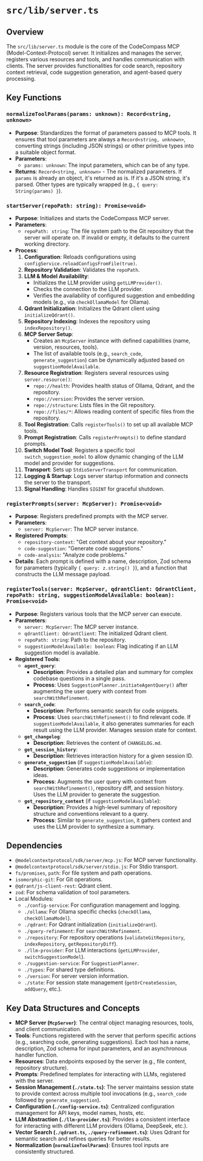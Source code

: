 # `src/lib/server.ts`

## Overview

The `src/lib/server.ts` module is the core of the CodeCompass MCP (Model-Context-Protocol) server. It initializes and manages the server, registers various resources and tools, and handles communication with clients. The server provides functionalities for code search, repository context retrieval, code suggestion generation, and agent-based query processing.

## Key Functions

### `normalizeToolParams(params: unknown): Record<string, unknown>`

-   **Purpose**: Standardizes the format of parameters passed to MCP tools. It ensures that tool parameters are always a `Record<string, unknown>`, converting strings (including JSON strings) or other primitive types into a suitable object format.
-   **Parameters**:
    -   `params: unknown`: The input parameters, which can be of any type.
-   **Returns**: `Record<string, unknown>` - The normalized parameters. If `params` is already an object, it's returned as is. If it's a JSON string, it's parsed. Other types are typically wrapped (e.g., `{ query: String(params) }`).

### `startServer(repoPath: string): Promise<void>`

-   **Purpose**: Initializes and starts the CodeCompass MCP server.
-   **Parameters**:
    -   `repoPath: string`: The file system path to the Git repository that the server will operate on. If invalid or empty, it defaults to the current working directory.
-   **Process**:
    1.  **Configuration**: Reloads configurations using `configService.reloadConfigsFromFile(true)`.
    2.  **Repository Validation**: Validates the `repoPath`.
    3.  **LLM & Model Availability**:
        -   Initializes the LLM provider using `getLLMProvider()`.
        -   Checks the connection to the LLM provider.
        -   Verifies the availability of configured suggestion and embedding models (e.g., via `checkOllamaModel` for Ollama).
    4.  **Qdrant Initialization**: Initializes the Qdrant client using `initializeQdrant()`.
    5.  **Repository Indexing**: Indexes the repository using `indexRepository()`.
    6.  **MCP Server Setup**:
        -   Creates an `McpServer` instance with defined capabilities (name, version, resources, tools).
        -   The list of available tools (e.g., `search_code`, `generate_suggestion`) can be dynamically adjusted based on `suggestionModelAvailable`.
    7.  **Resource Registration**: Registers several resources using `server.resource()`:
        -   `repo://health`: Provides health status of Ollama, Qdrant, and the repository.
        -   `repo://version`: Provides the server version.
        -   `repo://structure`: Lists files in the Git repository.
        -   `repo://files/*`: Allows reading content of specific files from the repository.
    8.  **Tool Registration**: Calls `registerTools()` to set up all available MCP tools.
    9.  **Prompt Registration**: Calls `registerPrompts()` to define standard prompts.
    10. **Switch Model Tool**: Registers a specific tool `switch_suggestion_model` to allow dynamic changing of the LLM model and provider for suggestions.
    11. **Transport**: Sets up `StdioServerTransport` for communication.
    12. **Logging & Startup**: Logs server startup information and connects the server to the transport.
    13. **Signal Handling**: Handles `SIGINT` for graceful shutdown.

### `registerPrompts(server: McpServer): Promise<void>`

-   **Purpose**: Registers predefined prompts with the MCP server.
-   **Parameters**:
    -   `server: McpServer`: The MCP server instance.
-   **Registered Prompts**:
    -   `repository-context`: "Get context about your repository."
    -   `code-suggestion`: "Generate code suggestions."
    -   `code-analysis`: "Analyze code problems."
-   **Details**: Each prompt is defined with a name, description, Zod schema for parameters (typically `{ query: z.string() }`), and a function that constructs the LLM message payload.

### `registerTools(server: McpServer, qdrantClient: QdrantClient, repoPath: string, suggestionModelAvailable: boolean): Promise<void>`

-   **Purpose**: Registers various tools that the MCP server can execute.
-   **Parameters**:
    -   `server: McpServer`: The MCP server instance.
    -   `qdrantClient: QdrantClient`: The initialized Qdrant client.
    -   `repoPath: string`: Path to the repository.
    -   `suggestionModelAvailable: boolean`: Flag indicating if an LLM suggestion model is available.
-   **Registered Tools**:
    -   **`agent_query`**:
        -   **Description**: Provides a detailed plan and summary for complex codebase questions in a single pass.
        -   **Process**: Uses `SuggestionPlanner.initiateAgentQuery()` after augmenting the user query with context from `searchWithRefinement`.
    -   **`search_code`**:
        -   **Description**: Performs semantic search for code snippets.
        -   **Process**: Uses `searchWithRefinement()` to find relevant code. If `suggestionModelAvailable`, it also generates summaries for each result using the LLM provider. Manages session state for context.
    -   **`get_changelog`**:
        -   **Description**: Retrieves the content of `CHANGELOG.md`.
    -   **`get_session_history`**:
        -   **Description**: Retrieves interaction history for a given session ID.
    -   **`generate_suggestion`** (if `suggestionModelAvailable`):
        -   **Description**: Generates code suggestions or implementation ideas.
        -   **Process**: Augments the user query with context from `searchWithRefinement()`, repository diff, and session history. Uses the LLM provider to generate the suggestion.
    -   **`get_repository_context`** (if `suggestionModelAvailable`):
        -   **Description**: Provides a high-level summary of repository structure and conventions relevant to a query.
        -   **Process**: Similar to `generate_suggestion`, it gathers context and uses the LLM provider to synthesize a summary.

## Dependencies

-   `@modelcontextprotocol/sdk/server/mcp.js`: For MCP server functionality.
-   `@modelcontextprotocol/sdk/server/stdio.js`: For Stdio transport.
-   `fs/promises`, `path`: For file system and path operations.
-   `isomorphic-git`: For Git operations.
-   `@qdrant/js-client-rest`: Qdrant client.
-   `zod`: For schema validation of tool parameters.
-   Local Modules:
    -   `./config-service`: For configuration management and logging.
    -   `./ollama`: For Ollama specific checks (`checkOllama`, `checkOllamaModel`).
    -   `./qdrant`: For Qdrant initialization (`initializeQdrant`).
    -   `./query-refinement`: For `searchWithRefinement`.
    -   `./repository`: For repository operations (`validateGitRepository`, `indexRepository`, `getRepositoryDiff`).
    -   `./llm-provider`: For LLM interactions (`getLLMProvider`, `switchSuggestionModel`).
    -   `./suggestion-service`: For `SuggestionPlanner`.
    -   `./types`: For shared type definitions.
    -   `./version`: For server version information.
    -   `./state`: For session state management (`getOrCreateSession`, `addQuery`, etc.).

## Key Data Structures and Concepts

-   **MCP Server (`McpServer`)**: The central object managing resources, tools, and client communication.
-   **Tools**: Functions registered with the server that perform specific actions (e.g., searching code, generating suggestions). Each tool has a name, description, Zod schema for input parameters, and an asynchronous handler function.
-   **Resources**: Data endpoints exposed by the server (e.g., file content, repository structure).
-   **Prompts**: Predefined templates for interacting with LLMs, registered with the server.
-   **Session Management (`./state.ts`)**: The server maintains session state to provide context across multiple tool invocations (e.g., `search_code` followed by `generate_suggestion`).
-   **Configuration (`./config-service.ts`)**: Centralized configuration management for API keys, model names, hosts, etc.
-   **LLM Abstraction (`./llm-provider.ts`)**: Provides a consistent interface for interacting with different LLM providers (Ollama, DeepSeek, etc.).
-   **Vector Search (`./qdrant.ts`, `./query-refinement.ts`)**: Uses Qdrant for semantic search and refines queries for better results.
-   **Normalization (`normalizeToolParams`)**: Ensures tool inputs are consistently structured.
